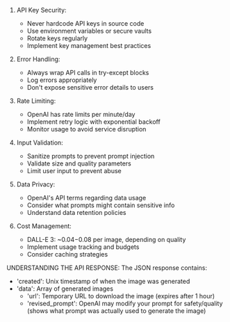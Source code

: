 1. API Key Security:
   - Never hardcode API keys in source code
   - Use environment variables or secure vaults
   - Rotate keys regularly
   - Implement key management best practices

2. Error Handling:
   - Always wrap API calls in try-except blocks
   - Log errors appropriately
   - Don't expose sensitive error details to users

3. Rate Limiting:
   - OpenAI has rate limits per minute/day
   - Implement retry logic with exponential backoff
   - Monitor usage to avoid service disruption

4. Input Validation:
   - Sanitize prompts to prevent prompt injection
   - Validate size and quality parameters
   - Limit user input to prevent abuse

5. Data Privacy:
   - OpenAI's API terms regarding data usage
   - Consider what prompts might contain sensitive info
   - Understand data retention policies

6. Cost Management:
   - DALL-E 3: ~$0.04-$0.08 per image, depending on quality
   - Implement usage tracking and budgets
   - Consider caching strategies

UNDERSTANDING THE API RESPONSE:
The JSON response contains:
- 'created': Unix timestamp of when the image was generated
- 'data': Array of generated images
  - 'url': Temporary URL to download the image (expires after 1 hour)
  - 'revised_prompt': OpenAI may modify your prompt for safety/quality
    (shows what prompt was actually used to generate the image)
